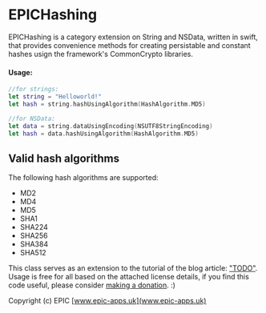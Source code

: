 # EPICHashing

EPICHashing is a category extension on String and NSData, written in swift, that provides convenience methods for creating persistable and constant hashes usign the framework's CommonCrypto libraries. 

#### Usage:
```swift
//for strings:
let string = "Helloworld!"
let hash = string.hashUsingAlgorithm(HashAlgorithm.MD5)

//for NSData:
let data = string.dataUsingEncoding(NSUTF8StringEncoding)
let hash = data.hashUsingAlgorithm(HashAlgorithm.MD5)
```

Valid hash algorithms
------
The following hash algorithms are supported:
- MD2
- MD4
- MD5
- SHA1
- SHA224
- SHA256
- SHA384
- SHA512

This class serves as an extension to the tutorial of the blog article: ["TODO"](TODO).
Usage is free for all based on the attached license details, if you find this code useful, please consider [making a donation](http://epic-apps.uk/donations/). :)

Copyright (c) EPIC 
[www.epic-apps.uk](www.epic-apps.uk)



